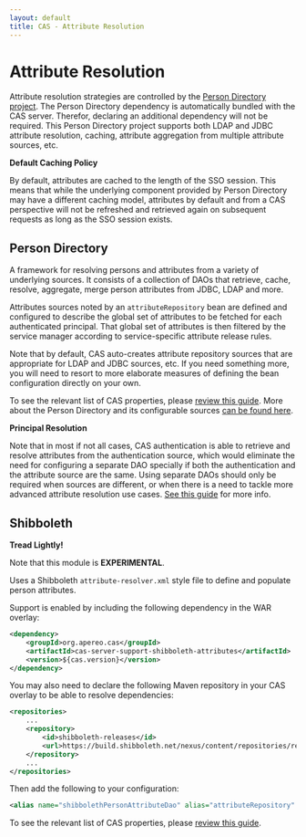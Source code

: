 ```yaml
---
layout: default
title: CAS - Attribute Resolution
---
```


# Attribute Resolution

Attribute resolution strategies are controlled by 
the [Person Directory project](https://github.com/apereo/person-directory). 
The Person Directory dependency is automatically bundled with the CAS server. Therefor, 
declaring an additional dependency will not be required. 
This Person Directory project supports both LDAP and JDBC attribute resolution, 
caching, attribute aggregation from multiple attribute sources, etc.

<div class="alert alert-info"><strong>Default Caching Policy</strong><p>By default, 
attributes are cached to the length of the SSO session. 
This means that while the underlying component provided by Person Directory may have 
a different caching model, attributes by default and from 
a CAS perspective will not be refreshed and retrieved again on subsequent requests 
as long as the SSO session exists.</p></div>

## Person Directory

A framework for resolving persons and attributes from a variety of underlying sources. 
It consists of a collection of DAOs that retrieve, cache, resolve, aggregate, 
merge person attributes from JDBC, LDAP and more.

Attributes sources noted by an `attributeRepository` bean 
are defined and configured to describe the global set of attributes to be fetched 
for each authenticated principal. That global set of attributes is then filtered by the 
service manager according to service-specific attribute release rules. 

Note that by default, CAS auto-creates attribute repository sources that are appropriate for LDAP and JDBC sources, etc.
If you need something more, you will need to resort to more elaborate measures of defining the bean configuration directly
on your own. 

To see the relevant list of CAS properties, please [review this guide](../installation/Configuration-Properties.html).
More about the Person Directory and its configurable sources [can be found here](https://github.com/apereo/person-directory).

<div class="alert alert-info"><strong>Principal Resolution</strong><p>Note that in most if not all cases, 
CAS authentication is able to retrieve and resolve attributes from the authentication source, which would 
eliminate the need for configuring a separate DAO specially if both the authentication and the attribute source are the same. 
Using separate DAOs should only be required when sources are different, or when there is a need to tackle more advanced attribute 
resolution use cases. <a href="../installation/Configuring-Principal-Resolution.html">See this guide</a> for more info.</p></div>

## Shibboleth

<div class="alert alert-warning"><strong>Tread Lightly!</strong><p>Note that this module is <strong>EXPERIMENTAL</strong>.</p></div>

Uses a Shibboleth `attribute-resolver.xml` style file to define and populate person attributes. 

Support is enabled by including the following dependency in the WAR overlay:

```xml
<dependency>
    <groupId>org.apereo.cas</groupId>
    <artifactId>cas-server-support-shibboleth-attributes</artifactId>
    <version>${cas.version}</version>
</dependency>
```

You may also need to declare the following Maven repository in your 
CAS overlay to be able to resolve dependencies:

```xml
<repositories>
    ...
    <repository>
        <id>shibboleth-releases</id>
        <url>https://build.shibboleth.net/nexus/content/repositories/releases</url>
    </repository>
    ...
</repositories>
```

Then add the following to your configuration:

```xml
<alias name="shibbolethPersonAttributeDao" alias="attributeRepository" />
```

To see the relevant list of CAS properties, please [review this guide](../installation/Configuration-Properties.html).
